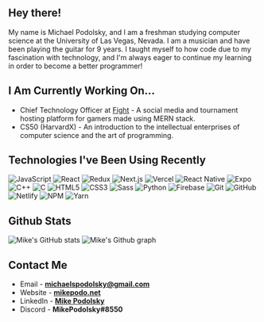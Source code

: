 ## Hey there!

My name is Michael Podolsky, and I am a freshman studying computer science at the University of Las Vegas, Nevada. I am a musician and have been playing the guitar for 9 years. I taught myself to how code due to my fascination with technology, and I'm always eager to continue my learning in order to become a better programmer!

## I Am Currently Working On...

- Chief Technology Officer at [Fight](https://fighttm.com) - A social media and tournament hosting platform for gamers made using MERN stack.
- CS50 (HarvardX) - An introduction to the intellectual enterprises of computer science and the art of programming.

## Technologies I've Been Using Recently

![JavaScript](https://img.shields.io/badge/-JavaScript-000000?style=flat&logo=javascript)
![React](https://img.shields.io/badge/-React-000000?style=flat&logo=React&logoColor=61DAFB)
![Redux](https://img.shields.io/badge/-Redux-000000?style=flat&logo=Redux)
![Next.js](https://img.shields.io/badge/-Next.js-000000?style=flat&logo=next.js&logoColor=339933)
![Vercel](https://img.shields.io/badge/-Vercel-000000?style=flat&logo=vercel)
![React Native](https://img.shields.io/badge/-React%20Native-000000?style=flat&logo=react&logoColor=c98ff2)
![Expo](https://img.shields.io/badge/-Expo-000000?style=flat&logo=expo)
![C++](https://img.shields.io/badge/-C++-000000?style=flat&logo=cplusplus&logoColor=007ac3)
![C](https://img.shields.io/badge/-C-000000?style=flat&logo=c&logoColor=007ac3)
![HTML5](https://img.shields.io/badge/-HTML5-000000?style=flat&logo=HTML5)
![CSS3](https://img.shields.io/badge/-CSS3-000000?style=flat&logo=CSS3&logoColor=2f9ed1)
![Sass](https://img.shields.io/badge/-Sass-000000?style=flat&logo=Sass)
![Python](https://img.shields.io/badge/-Python-000000?style=flat&logo=Python)
![Firebase](https://img.shields.io/badge/-Firebase-000000?style=flat&logo=firebase&logoColor=FCC624)
![Git](https://img.shields.io/badge/-Git-000000?style=flat&logo=git&logoColor=F05032)
![GitHub](https://img.shields.io/badge/-GitHub-000000?style=flat&logo=github&logoColor=FFFFFF)
![Netlify](https://img.shields.io/badge/-Netlify-000000?style=flat&logo=netlify&logoColor=F05032)
![NPM](https://img.shields.io/badge/-NPM-000000?style=flat&logo=npm&logoColor=339933)
![Yarn](https://img.shields.io/badge/-Yarn-000000?style=flat&logo=yarn&logoColor=F05032)

## Github Stats
![Mike's GitHub stats](https://github-readme-stats.vercel.app/api?username=mikepodo&count_private=true&include_all_commits=true&show_icons=true&theme=dark&icon_color=fff&bg_color=000)
![Mike's Github graph](https://activity-graph.herokuapp.com/graph?username=MikePodo&theme=react-dark&line=aaaaaa&&bg_color=000000&color=ffffff)

## Contact Me
- Email - **michaelspodolsky@gmail.com**
- Website - [**mikepodo.net**](https://www.mikepodo.net)
- LinkedIn - [**Mike Podolsky**](https://www.linkedin.com/in/mikepodo/)
- Discord - **MikePodolsky#8550**
<!--
**MikePodo/MikePodo** is a ✨ _special_ ✨ repository because its `README.md` (this file) appears on your GitHub profile.

Here are some ideas to get you started:

- 🔭 I’m currently working on ...
- 🌱 I’m currently learning ...
- 👯 I’m looking to collaborate on ...
- 🤔 I’m looking for help with ...
- 💬 Ask me about ...
- 📫 How to reach me: ...
- 😄 Pronouns: ...
- ⚡ Fun fact: ...
-->
